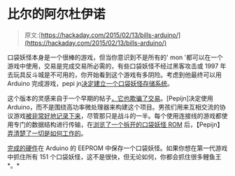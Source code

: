 # 比尔的阿尔杜伊诺

> 原文:[https://hackaday.com/2015/02/13/bills-arduino/](https://hackaday.com/2015/02/13/bills-arduino/)

口袋妖怪本身是一个很棒的游戏，但当你意识到不是所有的' mon '都可以在一个游戏中使用，交易是完成交易所必需的，有些口袋妖怪不经过黑客攻击或 1997 年去玩具反斗城是不可用的，你开始看到这个游戏有多阴险。考虑到他最终可以用 Arduino 完成游戏，pepi jn[决定建立一个口袋妖怪存储系统](http://pepijndevos.nl/2015/02/13/catch-em-all.html)。

这个版本的灵感来自于一个早期的帖子[，它也欺骗了交易](http://hackaday.com/2014/01/02/spoofing-pokemon-trades/)。[Pepijn]决定使用 Arduino，而不是围绕高功率微处理器来构建这个项目。男孩们用来互相交流的协议游戏[被非常好地记录下来](http://www.devrs.com/gb/files/gbspec.txt)，尽管那只是战斗的一半。每个使用连接线的游戏都使用专门的数据结构进行传输，在[浏览了一个拆开的口袋妖怪 ROM](http://pepijndevos.nl/2015/02/12/grep-your-way-into-pokemon-red.html) 后，【Pepijn】[弄清楚了一切是如何工作的](https://github.com/iimarckus/pokered/blob/master/wram.asm#L1360-L1385)。

[完成的硬件](https://github.com/pepijndevos/arduino-boy)在 Arduino 的 EEPROM 中保存一个口袋妖怪。如果你想在第一代游戏中抓住所有 151 个口袋妖怪，这不是很快，但无论如何，你都会抓住很多鲤鱼王*。*
